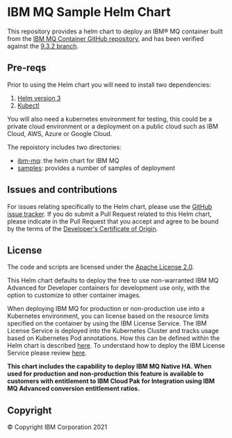 # IBM MQ Sample Helm Chart
This repository provides a helm chart to deploy an IBM® MQ container built from the [IBM MQ Container GitHub repository](https://github.com/ibm-messaging/mq-container), and has been verified against the [9.3.2 branch](https://github.com/ibm-messaging/mq-container/tree/9.3.2).

## Pre-reqs
Prior to using the Helm chart you will need to install two dependencies:
1. [Helm version 3](https://helm.sh/docs/intro/install/)
2. [Kubectl](https://kubernetes.io/docs/tasks/tools/)

You will also need a kubernetes environment for testing, this could be a private cloud environment or a deployment on a public cloud such as IBM Cloud, AWS, Azure or Google Cloud.

The repoistory includes two directories:
* [ibm-mq](charts/ibm-mq/README.md): the helm chart for IBM MQ
* [samples](samples/README.md): provides a number of samples of deployment


## Issues and contributions

For issues relating specifically to the Helm chart, please use the [GitHub issue tracker](https://github.com/ibm-messaging/mq-helm/issues). If you do submit a Pull Request related to this Helm chart, please indicate in the Pull Request that you accept and agree to be bound by the terms of the [Developer's Certificate of Origin](DCO1.1.txt).

## License

The code and scripts are licensed under the [Apache License 2.0](http://www.apache.org/licenses/LICENSE-2.0.html).

This Helm chart defaults to deploy the free to use non-warranted IBM MQ Advanced for Developer containers for development use only, with the option to customize to other container images.

When deploying IBM MQ for production or non-production use into a Kubernetes environment, you can license based on the resource limits specified on the container by using the IBM License Service. The IBM License Service is deployed into the Kubernetes Cluster and tracks usage based on Kubernetes Pod annotations. How this can be defined within the Helm chart is described [here](charts/ibm-mq/README.md#Supplying-licensing-annotations). To understand how to deploy the IBM License Service please review [here](https://github.com/IBM/ibm-licensing-operator/blob/release-1.8/docs/License_Service_main.md).

**This chart includes the capability to deploy IBM MQ Native HA. When used for production and non-production this feature is available to customers with entitlement to IBM Cloud Pak for Integration using IBM MQ Advanced conversion entitlement ratios.**

## Copyright

© Copyright IBM Corporation 2021
